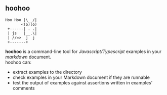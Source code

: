 ## hoohoo

```
Hoo Hoo |\__/|
       <(o)(o)
 +------| . .|
 | js   |__.\|
 | //=>  j  j
 +-------+    
```

**hoohoo** is a command-line tool for _Javascript/Typescript_ examples in your _markdown_ document.  
hoohoo can: 
- extract examples to the directory
- check examples in your Markdown document if they are runnable
- test the output of examples against assertions written in examples' comments
